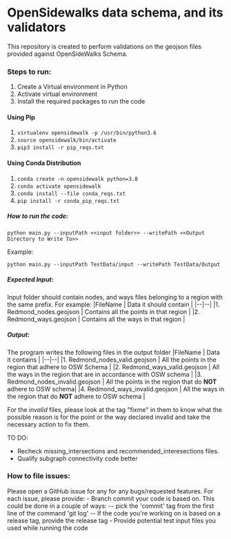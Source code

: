 # OpenSidewalks data schema, and its validators

This repository is created to perform validations on the geojson files provided against OpenSideWalks Schema.

### Steps to run:

1. Create a Virtual environment in Python
2. Activate virtual environment
3. Install the required packages to run the code

 
#### Using Pip
1.  `virtualenv opensidewalk -p /usr/bin/python3.6`
2.  `source opensidewalk/bin/activate`
3.  `pip3 install -r pip_reqs.txt`
  
#### Using Conda Distribution
1.  `conda create -n opensidewalk python=3.8`
2.  `conda activate opensidewalk`
3.  `conda install --file conda_reqs.txt`
4. `pip install -r conda_pip_reqs.txt`

  
##### How to run the code:

  `python main.py --inputPath <<input folder>> --writePath <<Output Directory to Write To>>`

Example:

`python main.py --inputPath TestData/input --writePath TestData/Output`

#####  Expected Input:
Input folder should contain nodes, and ways files belonging to a region with the same prefix.   For example:
|FileName  | Data it should contain |
|--|--|
|1. Redmond_nodes.geojson  | Contains all the points in that region |
|2. Redmond_ways.geojson   | Contains all the ways in that region |

##### Output:
The program writes the following files in the output folder
|FileName  | Data it contains |
|--|--|
|1. Redmond_nodes_valid.geojson  | All the points in the region that adhere to OSW Schema |
|2. Redmond_ways_valid.geojson   | All the ways in the region that are in accordance with OSW schema |
|3. Redmond_nodes_invalid.geojson | All the points in the region that do **NOT** adhere to OSW schema|
|4. Redmond_ways_invalid.geojson | All the ways in the region that do **NOT** adhere to OSW schema |

For the *invalid* files, please look at the tag "fixme" in them to know what the possible reason is for the point or the way declared invalid and take the necessary action to fix them.


TO DO:
- Recheck missing_intersections and recommended_interesections files.
- Qualify subgraph connectivity code better

### How to file issues:
Please open a GitHub issue for any for any bugs/requested features. For each issue, please provide:
    - Branch commit your code is based on. This could be done in a couple of ways:
    -- pick the 'commit' tag from the first line of the command 'git log'
    -- If the code you're working on is based on a release tag, provide the release tag
    - Provide potential test input files you used while running the code